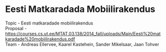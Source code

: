 Eesti Matkaradada Mobiilirakendus
==================

Topic - Eesti matkaradade mobiilirakendus  
Proposal - https://courses.cs.ut.ee/MTAT.03.138/2014_fall/uploads/Main/Eesti%20matkaradade%20mobiilirakendus.pdf  
Team - Andreas Ellervee, Kaarel Kastehein, Sander Mikelsaar, Jaan Tohver  
